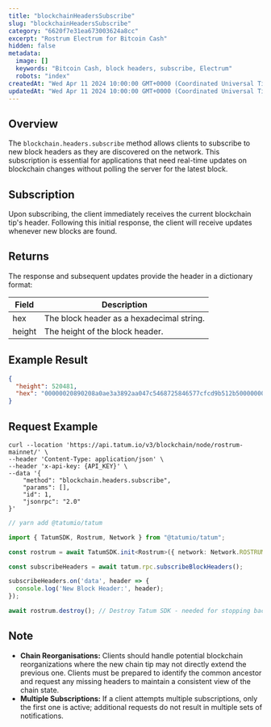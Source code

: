 ```yaml
---
title: "blockchainHeadersSubscribe"
slug: "blockchainHeadersSubscribe"
category: "6620f7e31ea673003624a8cc"
excerpt: "Rostrum Electrum for Bitcoin Cash"
hidden: false
metadata:
  image: []
  keywords: "Bitcoin Cash, block headers, subscribe, Electrum"
  robots: "index"
createdAt: "Wed Apr 11 2024 10:00:00 GMT+0000 (Coordinated Universal Time)"
updatedAt: "Wed Apr 11 2024 10:00:00 GMT+0000 (Coordinated Universal Time)"
---
```


## Overview

The `blockchain.headers.subscribe` method allows clients to subscribe to new block headers as they are discovered on the network. This subscription is essential for applications that need real-time updates on blockchain changes without polling the server for the latest block.

## Subscription

Upon subscribing, the client immediately receives the current blockchain tip's header. Following this initial response, the client will receive updates whenever new blocks are found.

## Returns

The response and subsequent updates provide the header in a dictionary format:

| Field   | Description                                 |
| ------- | ------------------------------------------- |
| hex     | The block header as a hexadecimal string.   |
| height  | The height of the block header.             |

## Example Result

```json
{
  "height": 520481,
  "hex": "00000020890208a0ae3a3892aa047c5468725846577cfcd9b512b50000000000000000005dc2b02f2d297a9064ee103036c14d678f9afc7e3d9409cf53fd58b82e938e8ecbeca05a2d2103188ce804c4"
}
```

## Request Example

```curl cURL
curl --location 'https://api.tatum.io/v3/blockchain/node/rostrum-mainnet/' \
--header 'Content-Type: application/json' \
--header 'x-api-key: {API_KEY}' \
--data '{
    "method": "blockchain.headers.subscribe",
    "params": [],
    "id": 1,
    "jsonrpc": "2.0"
}'
```
```typescript
// yarn add @tatumio/tatum

import { TatumSDK, Rostrum, Network } from "@tatumio/tatum";

const rostrum = await TatumSDK.init<Rostrum>({ network: Network.ROSTRUM_MAINNET });

const subscribeHeaders = await tatum.rpc.subscribeBlockHeaders();

subscribeHeaders.on('data', header => {
  console.log('New Block Header:', header);
});

await rostrum.destroy(); // Destroy Tatum SDK - needed for stopping background jobs when done
```

## Note

- **Chain Reorganisations:** Clients should handle potential blockchain reorganizations where the new chain tip may not directly extend the previous one. Clients must be prepared to identify the common ancestor and request any missing headers to maintain a consistent view of the chain state.
- **Multiple Subscriptions:** If a client attempts multiple subscriptions, only the first one is active; additional requests do not result in multiple sets of notifications.
